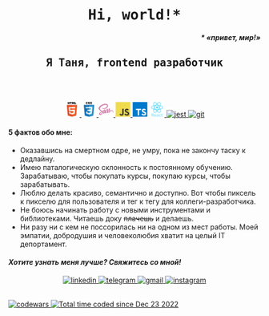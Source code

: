 <h1 align="center"><samp><strong>Hi, world!*</strong></samp></h1>

<h5 align="right">* «привет, мир!»</h5>

<h2 align="center"><samp><strong>Я Таня, frontend разработчик</strong></samp></h2>
<br>
<br>
<p align="center">
  <a href="https://www.w3.org/html/" target="_blank">
    <img src="https://raw.githubusercontent.com/devicons/devicon/master/icons/html5/html5-original-wordmark.svg" alt="html5" width="30" height="30"/>
  </a> 
  <a href="https://www.w3schools.com/css/" target="_blank">
    <img src="https://raw.githubusercontent.com/devicons/devicon/master/icons/css3/css3-original-wordmark.svg" alt="css3" width="30" height="30"/> 
  </a> 
  <a href="https://sass-lang.com" target="_blank"> 
    <img src="https://raw.githubusercontent.com/devicons/devicon/master/icons/sass/sass-original.svg" alt="sass" width="30" height="30"/> 
  </a> 
  <a href="https://developer.mozilla.org/en-US/docs/Web/JavaScript" target="_blank"> 
    <img src="https://raw.githubusercontent.com/devicons/devicon/master/icons/javascript/javascript-original.svg" alt="javascript" width="30" height="30"/> 
  </a> 
  <a>
    <img src="https://raw.githubusercontent.com/devicons/devicon/master/icons/typescript/typescript-original.svg" alt="typescript" width="30" height="30"/>
  </a> 
  <a href="https://reactjs.org/" target="_blank"> 
    <img src="https://raw.githubusercontent.com/devicons/devicon/master/icons/react/react-original-wordmark.svg" alt="react" width="30" height="30"/>
  </a> 
  <a href="https://jestjs.io" target="_blank"> 
    <img src="https://www.vectorlogo.zone/logos/jestjsio/jestjsio-icon.svg" alt="jest" width="30" height="30"/> 
  </a> 
  <a href="https://git-scm.com/" target="_blank">
    <img src="https://www.vectorlogo.zone/logos/git-scm/git-scm-icon.svg" alt="git" width="30" height="30"/>
  </a>
</p>

<h4>5 фактов обо мне:</h4>
<ul>
  <li>Оказавшись на смертном одре, не умру, пока не закончу таску к дедлайну.</li>
  <li>Имею паталогическую склонность к постоянному обучению. Зарабатываю, чтобы покупать курсы, покупаю курсы, чтобы зарабатывать.</li>
  <li>Люблю делать красиво, семантично и доступно. Вот чтобы пиксель к пикселю для пользователя и тег к тегу для коллеги-разработчика.</li>
  <li>Не боюсь начинать работу с новыми инструментами и библиотеками. Читаешь доку <s>плачешь</s> и делаешь.</li>
  <li>Ни разу ни с кем не поссорилась ни на одном из мест работы. Моей эмпатии, добродушия и человеколюбия хватит на целый IT депортамент.</li>
</ul>
<h4><strong><em>Хотите узнать меня лучше? Свяжитесь со мной!</em></strong></h4>
<p align="center">
  <a href="https://www.linkedin.com/in/tata-sysueva-293589200//" target="_blank">
    <img src="https://cdn.jsdelivr.net/npm/simple-icons@3.0.1/icons/linkedin.svg" alt="linkedin" height="40">
  </a>
  <a href="https://t.me/tra_tata160" target="_blank">
    <img src="https://cdn.jsdelivr.net/npm/simple-icons@3.13.0/icons/telegram.svg" alt="telegram" height="40">
  </a>
  <a href="mailto:t.sysueva031291@gmail.com" target="_blank">
    <img src="https://cdn.jsdelivr.net/npm/simple-icons@3.13.0/icons/gmail.svg" alt="gmail" height="40">
  </a>
  <a href="https://www.instagram.com/tra__tata/" target="_blank">
    <img src="https://cdn.jsdelivr.net/npm/simple-icons@3.0.1/icons/instagram.svg" alt="instagram" height="40">
  </a>
</p>
<br/>
<a href="https://www.codewars.com/users/Tatiana%20Sysueva/badges/micro" target="_blank">
  <img src="https://www.codewars.com/users/Tatiana%20Sysueva/badges/micro" alt="codewars" />
</a>
<a href="https://wakatime.com/@2fabd5fe-c3ec-4105-ade8-6acb2b3a6dd1"><img src="https://wakatime.com/badge/user/2fabd5fe-c3ec-4105-ade8-6acb2b3a6dd1.svg" alt="Total time coded since Dec 23 2022" /></a>



